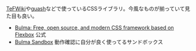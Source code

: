 [TeFWiki](TeFWiki)や[guash](guash)などで使っているCSSライブラリ。今風なものが揃っていて見た目も良い。

- [Bulma: Free, open source, and modern CSS framework based on Flexbox](https://bulma.io/) 公式
- [Bulma Sandbox](https://codepen.io/NiiMartey/pen/vJboYX) 動作確認に自分が良く使ってるサンドボックス